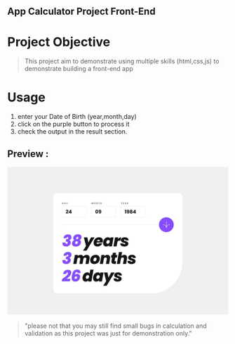 ## App Calculator Project Front-End

# Project Objective

> This project aim to demonstrate using multiple skills (html,css,js) to demonstrate building a front-end app

# Usage

1. enter your Date of Birth (year,month,day)
2. click on the purple button to process it
3. check the output in the result section.

## Preview :

![img](./design/desktop-completed.jpg)

> "please not that you may still find small bugs in calculation and validation as this project was just for demonstration only."
